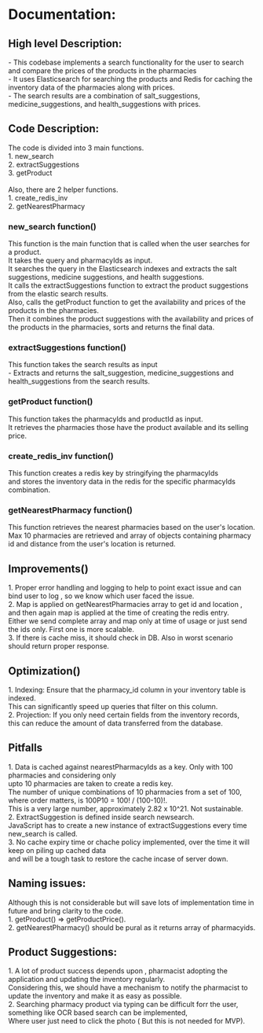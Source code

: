   <h1> Documentation: </h1>
  <h2> High level Description: </h2>
    - This codebase implements a search functionality for the user to search and compare the prices of the products in the pharmacies <br>
    - It uses Elasticsearch for searching the products and Redis for caching the inventory data of the pharmacies along with prices. <br>
    - The search results are a combination of salt_suggestions, medicine_suggestions, and health_suggestions with prices. <br>
    
  <h2> Code Description: </h2>
    The code is divided into 3 main functions. <br>
    1. new_search <br>
    2. extractSuggestions <br>
    3. getProduct <br> <br>
    Also, there are 2 helper functions. <br>
    1. create_redis_inv <br>
    2. getNearestPharmacy <br>
 

  <h3> new_search function() </h3>
    This function is the main function that is called when the user searches for a product. <br>
    It takes the query and pharmacyIds as input. <br>
    It searches the query in the Elasticsearch indexes and extracts the salt suggestions, medicine suggestions, and health suggestions. <br>
    It calls the extractSuggestions function to extract the product suggestions from the elastic search results. <br>
    Also, calls the getProduct function to get the availability and prices of the products in the pharmacies. <br>
    Then it combines the product suggestions with the availability and prices of the products in the pharmacies, sorts and returns the final data. <br>

  <h3> extractSuggestions function() </h3>
    This function takes the search results as input <br>
    - Extracts and returns the salt_suggestion, medicine_suggestions and health_suggestions from the search results. <br>
    
  <h3> getProduct function() </h3>
    This function takes the pharmacyIds and productId as input. <br>
    It retrieves the pharmacies those have the product available and its selling price. <br>

  <h3> create_redis_inv function() </h3>
    This function creates a redis key by stringifying the pharmacyIds  <br>
    and stores the inventory data in the redis for the specific pharmacyIds combination. <br>

  <h3> getNearestPharmacy function() </h3>
    This function retrieves the nearest pharmacies based on the user's location. <br>
    Max 10 pharmacies are retrieved and array of objects containing pharmacy id and distance from the user's location is returned. <br>

  <h2> Improvements() </h2>
    1. Proper error handling and logging to help to point exact issue and can bind user to log , so we know which user faced the issue. <br>
    2. Map is applied on getNearestPharmacies array to get id and location , and then again map is applied at the time of creating the redis entry. <br>
       Either we send complete array and map only at time of usage or just send the ids only. First one is more scalable. <br>
    3. If there is cache miss, it should check in DB. Also in worst scenario should return proper response. <br>

  <h2> Optimization() </h2>
    1. Indexing: Ensure that the pharmacy_id column in your inventory table is indexed. <br>
       This can significantly speed up queries that filter on this column. <br>
    2. Projection: If you only need certain fields from the inventory records,  <br>
       this can reduce the amount of data transferred from the database. <br>

  <h2> Pitfalls </h2>
    1. Data is cached against nearestPharmacyIds as a key. Only with 100 pharmacies and considering only <br>
        upto 10 pharmacies are taken to create a redis key. <br>
        The number of unique combinations of 10 pharmacies from a set of 100, where order matters, is 100P10 = 100! / (100-10)!. <br>
        This is a very large number, approximately 2.82 x 10^21. Not sustainable. <br>
    2. ExtractSuggestion is defined inside search newsearch.  <br>
        JavaScript has to create a new instance of extractSuggestions every time new_search is called.    <br>
    3. No cache expiry time or chache policy implemented, over the time it will keep on piling up cached data <br>
        and will be a tough task to restore the cache incase of server down. <br>

  <h2> Naming issues: </h2>
    Although this is not considerable but will save lots of implementation time in future and bring clarity to the code. <br>
    1. getProduct() => getProductPrice(). <br>
    2. getNearestPharmacy() should be pural as it returns array of pharmacyids.    <br>


  <h2>Product Suggestions: </h2>
    1. A lot of product success depends upon , pharmacist adopting the application and updating the inventory regularly. <br>
         Considering this, we should have a mechanism to notify the pharmacist to update the inventory and make it as easy as possible. <br>
    2. Searching pharmacy product via typing can be difficult forr the user, something like OCR based search can be implemented, <br>
       Where user just need to click the photo ( But this is not needed for MVP). <br>
